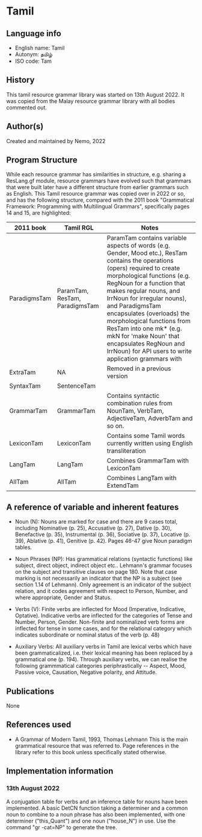 # Tamil

## Language info

- English name: Tamil
- Autonym: தமிழ்
- ISO code: Tam

## History

This tamil resource grammar library was started on 13th August 2022. It was copied from the Malay resource grammar library with all bodies commented out.

## Author(s)

Created and maintained by Nemo, 2022

## Program Structure

While each resource grammar has similarities in structure, e.g. sharing a ResLang.gf module, resource grammars have evolved such that grammars that were built later have a different structure from earlier grammars such as English. This Tamil resource grammar was copied over in 2022 or so, and has the following structure, compared with the 2011 book "Grammatical Framework: Programming with Multilingual Grammars", specifically pages 14 and 15, are highlighted:

|2011 book   | Tamil RGL                    |Notes|
|------------|------------------------------|-----|
|ParadigmsTam|ParamTam, ResTam, ParadigmsTam|ParamTam contains variable aspects of words (e.g. Gender, Mood etc.), ResTam contains the operations (opers) required to create morphological functions (e.g. RegNoun for a function that makes regular nouns, and IrrNoun for irregular nouns), and ParadigmsTam encapsulates (overloads) the morphological functions from ResTam into one mk* (e.g. mkN for 'make Noun' that encapsulates RegNoun and IrrNoun) for API users to write application grammars with|
|ExtraTam    |NA                            |Removed in a previous version                                                                          |
|SyntaxTam   |SentenceTam                   |                                                                                                       |
|GrammarTam  |GrammarTam                    |Contains syntactic combination rules from NounTam, VerbTam, AdjectiveTam, AdverbTam and so on.         |
|LexiconTam  |LexiconTam                    |Contains some Tamil words currently written using English transliteration                              |
|LangTam     |LangTam                       |Combines GrammarTam with LexiconTam                                                                    |
|AllTam      |AllTam                        |Combines LangTam with ExtendTam                                                                        |

## A reference of variable and inherent features

- Noun (N): Nouns are marked for case and there are 9 cases total, including Nominative (p. 25), Accusative (p. 27), Dative (p. 30), Benefactive (p. 35), Instrumental (p. 36), Sociative (p. 37), Locative (p. 39), Ablative (p. 41), Genitive (p. 42). Pages 46-47 give Noun paradigm tables.

- Noun Phrases (NP): Has grammatical relations (syntactic functions) like subject, direct object, indirect object etc.. Lehmann's grammar focuses on the subject and transitive clauses on page 180. Note that case marking is not necessarily an indicator that the NP is a subject (see section 1.14 of Lehmann). Only agreement is an indicator of the subject relation, and it codes agreement with respect to Person, Number, and where appropriate, Gender and Status.

- Verbs (V): Finite verbs are inflected for Mood (Imperative, Indicative, Optative). Indicative verbs are inflected for the categories of Tense and Number, Person, Gender. Non-finite and nominalized verb forms are inflected for tense in some cases, and for the relational category which indicates subordinate or nominal status of the verb (p. 48)

- Auxiliary Verbs: All auxiliary verbs in Tamil are lexical verbs which have been grammaticalized, i.e. their lexical meaning has been replaced by a grammatical one (p. 194). Through auxiliary verbs, we can realise the following grammmatical categories periphrastically -- Aspect, Mood, Passive voice, Causation, Negative polarity, and Attitude.



## Publications

None

## References used

- A Grammar of Modern Tamil, 1993, Thomas Lehmann
This is the main grammatical resource that was referred to. Page references in the library refer to this book unless specifically stated otherwise.

## Implementation information

### 13th August 2022

A conjugation table for verbs and an inference table for nouns have been implemented. A basic DetCN function taking a determiner and a common noun to combine to a noun phrase has also been implemented, with one determiner ("this_Quant") and one noun ("house_N") in use. Use the command "gr -cat=NP" to generate the tree.

